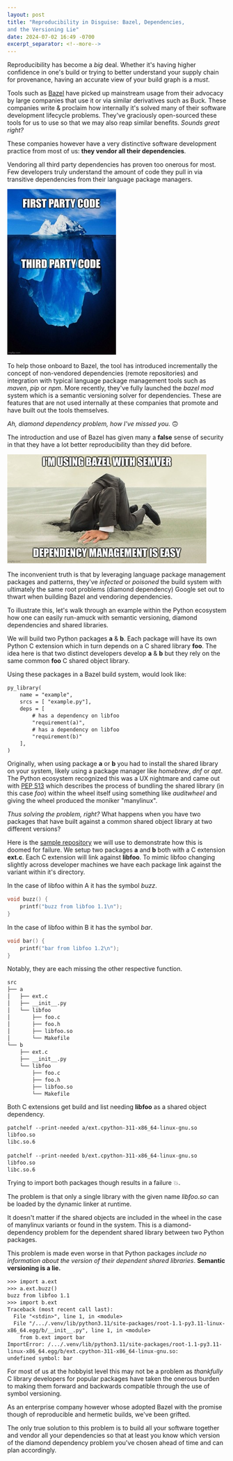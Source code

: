 ```yaml
---
layout: post
title: "Reproducibility in Disguise: Bazel, Dependencies,
and the Versioning Lie"
date: 2024-07-02 16:49 -0700
excerpt_separator: <!--more-->
---
```


Reproducibility has become a _big_ deal. Whether it's having higher confidence in one's build or trying to better understand your supply chain for provenance, having an accurate view of your build graph is a _must_.

Tools such as [Bazel](https://bazel.build/) have picked up mainstream usage from their advocacy by large companies that use it or via similar derivatives such as Buck. These companies write & proclaim how internally it's solved many of their software development lifecycle problems. They've graciously open-sourced these tools for us to use so that we may also reap similar benefits. _Sounds great right?_

<!--more-->

These companies however have a very distinctive software development practice from most of us: **they vendor all their dependencies**.

Vendoring all third party dependencies has proven too onerous for most. Few developers truly understand the amount of code they pull in via transitive dependencies from their language package managers.

![third party iceberg](/assets/images/iceberg_third_party_50p.jpg)


To help those onboard to Bazel, the tool has introduced incrementally the concept of non-vendored dependencies (remote repositories) and integration with typical language package management tools such as _maven_, _pip_ or _npm_. More recently, they've fully launched the _bazel mod_ system which is a semantic versioning solver for dependencies. These are features that
are not used internally at these companies that promote and have built out the tools themselves.

_Ah, diamond dependency problem, how I've missed you._ 🙃


The introduction and use of Bazel has given many a **false** sense of security in that they have a lot better reproducibility than they did before.

![head in sand meme](/assets/images/head_in_sand_bazel_50p.jpeg)

The inconvenient truth is that by leveraging language package management packages and patterns, they've _infected_ or _poisoned_ the build system with ultimately the same root problems (diamond dependency) Google set out to thwart when building Bazel and vendoring dependencies.

To illustrate this, let's walk through an example within the Python ecosystem how one can easily run-amuck with semantic versioning, diamond dependencies and shared libraries.

We will build two Python packages **a** & **b**. Each package will have its own Python C extension which in turn depends on a C shared library **foo**. The idea here is that two distinct developers develop **a** & **b** but they rely on the same common **foo** C shared object library.

Using these packages in a Bazel build system, would look like:
```starlark
py_library(
    name = "example",
    srcs = [ "example.py"],
    deps = [
        # has a dependency on libfoo
        "requirement(a)",
        # has a dependency on libfoo
        "requirement(b)"
    ],
)
```

Originally, when using package **a** or **b** you had to install the shared library on your system, likely using a package manager like _homebrew_, _dnf_ or _apt_. The Python ecosystem recognized this was a UX nightmare and came out with [PEP 513](https://peps.python.org/pep-0513/) which describes the process of bundling the shared library (in this case _foo_) within the wheel itself using something like _auditwheel_ and giving the wheel produced the moniker "manylinux".

_Thus solving the problem, right?_
What happens when you have two packages that have built against a common shared object library at two different versions?


Here is the [sample repository](https://github.com/fzakaria/python-shared-object-fallacy) we will use to demonstrate how this is doomed for failure.
We setup two packages **a** and **b** both with a C extension **ext.c**.
Each C extension will link against **libfoo**. To mimic libfoo changing slightly across developer machines we have each package link against the variant within it's directory.

In the case of libfoo within A it has the symbol _buzz_.

```c
void buzz() {
    printf("buzz from libfoo 1.1\n");
}
```

In the case of libfoo within B it has the symbol _bar_.

```c
void bar() {
    printf("bar from libfoo 1.2\n");
}
```

Notably, they are each missing the other respective function.

```console
src
├── a
│   ├── ext.c
│   ├── __init__.py
│   └── libfoo
│       ├── foo.c
│       ├── foo.h
│       ├── libfoo.so
│       └── Makefile
└── b
    ├── ext.c
    ├── __init__.py
    └── libfoo
        ├── foo.c
        ├── foo.h
        ├── libfoo.so
        └── Makefile
```

Both C extensions get build and list needing **libfoo** as a shared object dependency.

```console
patchelf --print-needed a/ext.cpython-311-x86_64-linux-gnu.so 
libfoo.so
libc.so.6

patchelf --print-needed b/ext.cpython-311-x86_64-linux-gnu.so 
libfoo.so
libc.so.6
```

Trying to import both packages though results in a failure 💥.  

The problem is that only a single library with the given name _libfoo.so_ can be loaded by the dynamic linker at runtime.

It doesn't matter if the shared objects are included in the wheel in the case of manylinux variants or found in the system. This is a diamond-dependency problem for the dependent shared library between two Python packages.

This problem is made even worse in that Python packages _include no information about the version of their dependent shared libraries_. **Semantic versioning is a lie.**

```console
>>> import a.ext
>>> a.ext.buzz()
buzz from libfoo 1.1
>>> import b.ext
Traceback (most recent call last):
  File "<stdin>", line 1, in <module>
  File "/.../.venv/lib/python3.11/site-packages/root-1.1-py3.11-linux-x86_64.egg/b/__init__.py", line 1, in <module>
    from b.ext import bar
ImportError: /.../.venv/lib/python3.11/site-packages/root-1.1-py3.11-linux-x86_64.egg/b/ext.cpython-311-x86_64-linux-gnu.so:
undefined symbol: bar
```
For most of us at the hobbyist level this may not be a problem as _thankfully_ C library developers for popular packages have taken the onerous burden to making them forward and backwards compatible through the use of symbol versioning.

As an enterprise company however whose adopted Bazel with the promise though of reproducible and hermetic builds, we've been grifted.

The only true solution to this problem is to build all your software together and vendor all your dependencies so that at least you know which version of the diamond dependency problem you've chosen ahead of time and can plan accordingly.